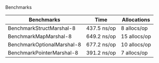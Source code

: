 Benchmarks

| Benchmarks                 | Time        | Allocations  |
| -------------------------- | ----------- | ------------ |
| BenchmarkStructMarshal-8   | 437.5 ns/op | 8 allocs/op  |
| BenchmarkMapMarshal-8      | 649.2 ns/op | 15 allocs/op |
| BenchmarkOptionalMarshal-8 | 677.2 ns/op | 10 allocs/op |
| BenchmarkPointerMarshal-8  | 391.2 ns/op | 7 allocs/op  |